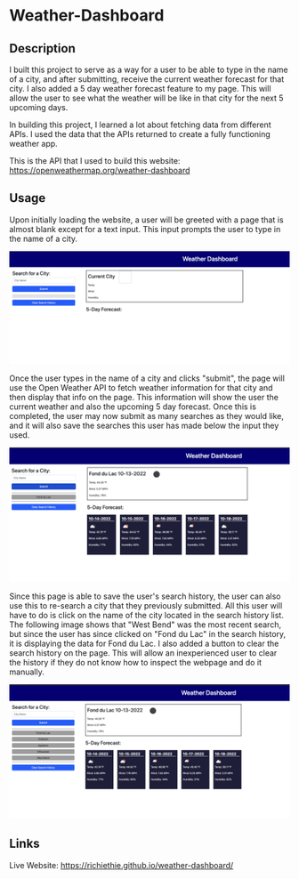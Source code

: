 # Weather-Dashboard

## Description

I built this project to serve as a way for a user to be able to type in the name of a city, and after submitting, receive the current weather forecast for that city. I also added a 5 day weather forecast feature to my page. This will allow the user to see what the weather will be like in that city for the next 5 upcoming days.

In building this project, I learned a lot about fetching data from different APIs. I used the data that the APIs returned to create a fully functioning weather app.

This is the API that I used to build this website: https://openweathermap.org/weather-dashboard

## Usage

Upon initially loading the website, a user will be greeted with a page that is almost blank except for a text input. This input prompts the user to type in the name of a city.


![page load image](./assets/images/load.png)

Once the user types in the name of a city and clicks "submit", the page will use the Open Weather API to fetch weather information for that city and then display that info on the page. This information will show the user the current weather and also the upcoming 5 day forecast. Once this is completed, the user may now submit as many searches as they would like, and it will also save the searches this user has made below the input they used.

![display of current weather data on page](./assets/images/data.png)

Since this page is able to save the user's search history, the user can also use this to re-search a city that they previously submitted. All this user will have to do is click on the name of the city located in the search history list. The following image shows that "West Bend" was the most recent search, but since the user has since clicked on "Fond du Lac" in the search history, it is displaying the data for Fond du Lac. I also added a button to clear the search history on the page. This will allow an inexperienced user to clear the history if they do not know how to inspect the webpage and do it manually.

![image showing search history list](./assets/images/search-history.png)

## Links

Live Website: https://richiethie.github.io/weather-dashboard/


